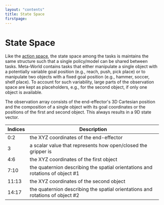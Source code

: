```yaml
---
layout: "contents"
title: State Space
firstpage:
---
```


# State Space

Like the [action space](action_space), the state space among the tasks is maintains the same structure such that a single policy/model can be shared between tasks.
Meta-World contains tasks that either manipulate a single object with a potentially variable goal position (e.g., reach, push, pick place) or to manipulate two objects with a fixed goal position (e.g., hammer, soccer, shelf place). 
To account for such variability, large parts of the observation space are kept as placeholders, e.g., for the second object, if only one object is available.

The observation array consists of the end-effector's 3D Cartesian position and the composition of a single object with its goal coordinates or the positions of the first and second object.
This always results in a 9D state vector.

| Indices | Description | 
|---------|-------------|
| 0:2 | the XYZ coordinates of the end-effector |
| 3 | a scalar value that represents how open/closed the gripper is |
| 4:6 | the XYZ coordinates of the first object |
| 7:10 | the quaternion describing the spatial orientations and rotations of object #1 |
| 11:13 | the XYZ coordinates of the second object |
| 14:17 | the quaternion describing the spatial orientations and rotations of object #2 |
